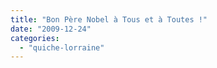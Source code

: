 ```yaml
---
title: "Bon Père Nobel à Tous et à Toutes !"
date: "2009-12-24"
categories: 
  - "quiche-lorraine"
---
```



